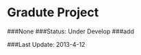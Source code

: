 Gradute Project
================
###None
###Status: Under Develop
###add


###Last Update: 2013-4-12
